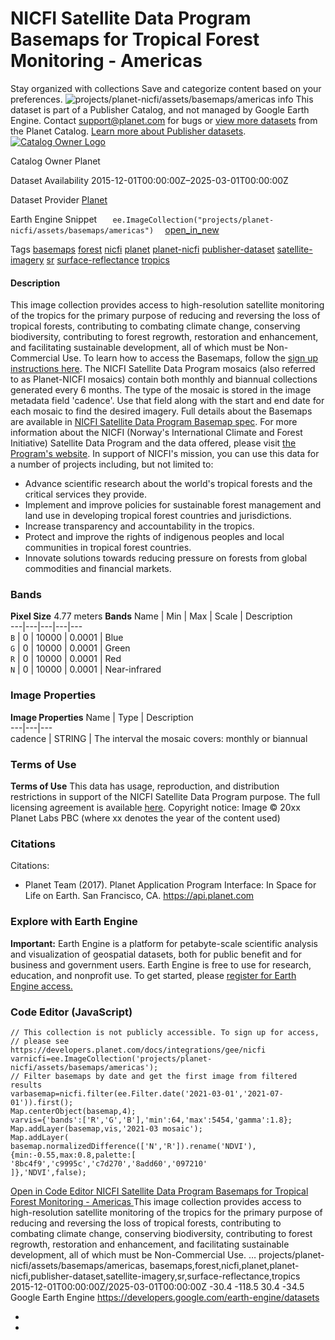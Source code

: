  
#  NICFI Satellite Data Program Basemaps for Tropical Forest Monitoring - Americas 
Stay organized with collections  Save and categorize content based on your preferences. 
![projects/planet-nicfi/assets/basemaps/americas](https://developers.google.com/earth-engine/datasets/images/planet-nicfi/projects_planet-nicfi_assets_basemaps_americas_sample.png)
info
This dataset is part of a Publisher Catalog, and not managed by Google Earth Engine. Contact support@planet.com for bugs or [view more datasets](https://developers.google.com/earth-engine/datasets/publisher/planet-nicfi) from the Planet Catalog. [Learn more about Publisher datasets](https://developers.google.com/earth-engine/datasets/publisher). 
[ ![Catalog Owner Logo](https://developers.google.com/static/earth-engine/datasets/logos/planet-nicfi_logo.png) ](https://planet.com/nicfi) 

Catalog Owner
    Planet 

Dataset Availability
    2015-12-01T00:00:00Z–2025-03-01T00:00:00Z 

Dataset Provider
     [ Planet ](https://planet.com/nicfi) 

Earth Engine Snippet
     `    ee.ImageCollection("projects/planet-nicfi/assets/basemaps/americas")   ` [ open_in_new ](https://code.earthengine.google.com/?scriptPath=Examples:Datasets/planet-nicfi/projects_planet-nicfi_assets_basemaps_americas) 

Tags
     [basemaps](https://developers.google.com/earth-engine/datasets/tags/basemaps) [forest](https://developers.google.com/earth-engine/datasets/tags/forest) [nicfi](https://developers.google.com/earth-engine/datasets/tags/nicfi) [planet](https://developers.google.com/earth-engine/datasets/tags/planet) [planet-nicfi](https://developers.google.com/earth-engine/datasets/tags/planet-nicfi) [publisher-dataset](https://developers.google.com/earth-engine/datasets/tags/publisher-dataset) [satellite-imagery](https://developers.google.com/earth-engine/datasets/tags/satellite-imagery) [sr](https://developers.google.com/earth-engine/datasets/tags/sr) [surface-reflectance](https://developers.google.com/earth-engine/datasets/tags/surface-reflectance) [tropics](https://developers.google.com/earth-engine/datasets/tags/tropics)
#### Description
This image collection provides access to high-resolution satellite monitoring of the tropics for the primary purpose of reducing and reversing the loss of tropical forests, contributing to combating climate change, conserving biodiversity, contributing to forest regrowth, restoration and enhancement, and facilitating sustainable development, all of which must be Non-Commercial Use.
To learn how to access the Basemaps, follow the [sign up instructions here](https://developers.planet.com/docs/integrations/gee/nicfi/).
The NICFI Satellite Data Program mosaics (also referred to as Planet-NICFI mosaics) contain both monthly and biannual collections generated every 6 months. The type of the mosaic is stored in the image metadata field 'cadence'. Use that field along with the start and end date for each mosaic to find the desired imagery.
Full details about the Basemaps are available in [NICFI Satellite Data Program Basemap spec](https://assets.planet.com/docs/NICFI_Basemap_Spec_Addendum.pdf).
For more information about the NICFI (Norway's International Climate and Forest Initiative) Satellite Data Program and the data offered, please visit [the Program's website](https://assets.planet.com/docs/NICFI_General_FAQs.pdf).
In support of NICFI's mission, you can use this data for a number of projects including, but not limited to:
  * Advance scientific research about the world's tropical forests and the critical services they provide.
  * Implement and improve policies for sustainable forest management and land use in developing tropical forest countries and jurisdictions.
  * Increase transparency and accountability in the tropics.
  * Protect and improve the rights of indigenous peoples and local communities in tropical forest countries.
  * Innovate solutions towards reducing pressure on forests from global commodities and financial markets.


### Bands
**Pixel Size** 4.77 meters 
**Bands**
Name | Min | Max | Scale | Description  
---|---|---|---|---  
`B` |  0  |  10000  | 0.0001 | Blue  
`G` |  0  |  10000  | 0.0001 | Green  
`R` |  0  |  10000  | 0.0001 | Red  
`N` |  0  |  10000  | 0.0001 | Near-infrared  
### Image Properties
**Image Properties**
Name | Type | Description  
---|---|---  
cadence | STRING | The interval the mosaic covers: monthly or biannual  
### Terms of Use
**Terms of Use**
This data has usage, reproduction, and distribution restrictions in support of the NICFI Satellite Data Program purpose. The full licensing agreement is available [here](https://assets.planet.com/docs/Planet_ParticipantLicenseAgreement_NICFI.pdf).
Copyright notice:
Image © 20xx Planet Labs PBC (where xx denotes the year of the content used)
### Citations
Citations:
  * Planet Team (2017). Planet Application Program Interface: In Space for Life on Earth. San Francisco, CA. <https://api.planet.com>


### Explore with Earth Engine
**Important:** Earth Engine is a platform for petabyte-scale scientific analysis and visualization of geospatial datasets, both for public benefit and for business and government users. Earth Engine is free to use for research, education, and nonprofit use. To get started, please [register for Earth Engine access.](https://console.cloud.google.com/earth-engine)
### Code Editor (JavaScript)
```
// This collection is not publicly accessible. To sign up for access,
// please see https://developers.planet.com/docs/integrations/gee/nicfi
varnicfi=ee.ImageCollection('projects/planet-nicfi/assets/basemaps/americas');
// Filter basemaps by date and get the first image from filtered results
varbasemap=nicfi.filter(ee.Filter.date('2021-03-01','2021-07-01')).first();
Map.centerObject(basemap,4);
varvis={'bands':['R','G','B'],'min':64,'max':5454,'gamma':1.8};
Map.addLayer(basemap,vis,'2021-03 mosaic');
Map.addLayer(
basemap.normalizedDifference(['N','R']).rename('NDVI'),
{min:-0.55,max:0.8,palette:[
'8bc4f9','c9995c','c7d270','8add60','097210'
]},'NDVI',false);
```
[ Open in Code Editor ](https://code.earthengine.google.com/?scriptPath=Examples:Datasets/planet-nicfi/projects_planet-nicfi_assets_basemaps_americas)
[ NICFI Satellite Data Program Basemaps for Tropical Forest Monitoring - Americas ](https://developers.google.com/earth-engine/datasets/catalog/projects_planet-nicfi_assets_basemaps_americas)
This image collection provides access to high-resolution satellite monitoring of the tropics for the primary purpose of reducing and reversing the loss of tropical forests, contributing to combating climate change, conserving biodiversity, contributing to forest regrowth, restoration and enhancement, and facilitating sustainable development, all of which must be Non-Commercial Use. …
projects/planet-nicfi/assets/basemaps/americas, basemaps,forest,nicfi,planet,planet-nicfi,publisher-dataset,satellite-imagery,sr,surface-reflectance,tropics 
2015-12-01T00:00:00Z/2025-03-01T00:00:00Z
-30.4 -118.5 30.4 -34.5 
Google Earth Engine
https://developers.google.com/earth-engine/datasets
  * [ ](https://doi.org/https://planet.com/nicfi)
  * [ ](https://doi.org/https://developers.google.com/earth-engine/datasets/catalog/projects_planet-nicfi_assets_basemaps_americas)


